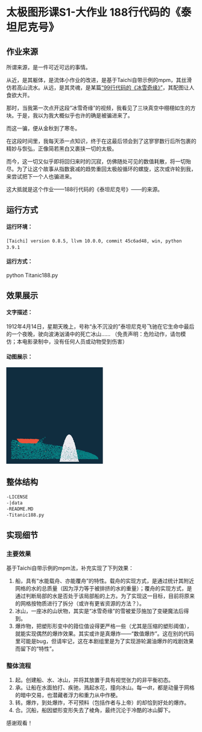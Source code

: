 # 太极图形课S1-大作业 188行代码的《泰坦尼克号》

## 作业来源
所谓来源，是一件可近可远的事情。

从近，是其躯体，是流体小作业的改进，是基于Taichi自带示例的mpm，其丝滑仿若高山流水。从远，是其灵魂，是某篇[“99行代码的《冰雪奇缘》”](https://zhuanlan.zhihu.com/p/97700605)，其配图让人食欲大开。

那时，当我第一次点开这段“冰雪奇缘”的视频，我看见了三块真空中栩栩如生的方块。于是，我以为我大概似乎也许的确是被骗进来了。

而这一骗，便从金秋到了寒冬。

在这段时间里，我每天添一点知识，终于在这最后领会到了这寥寥数行后所包裹的精妙与恢弘，正像简若黑白又裹挟一切的太极。

而今，这一切又似乎即将回归来时的沉寂，仿佛随处可见的数值耗散，将一切殆尽。为了让这个故事从指数衰减的趋势重回太极般循环的螺旋，这次或许轮到我，来尝试把下一个人也骗进来。

这大抵就是这个作业——188行代码的《泰坦尼克号》——的来源。


## 运行方式
#### 运行环境：
`[Taichi] version 0.8.5, llvm 10.0.0, commit 45c6ad48, win, python 3.9.1`

#### 运行方式：
python Titanic188.py


## 效果展示
#### 文字描述：
1912年4月14日，星期天晚上，号称“永不沉没的”泰坦尼克号飞驰在它生命中最后的一个夜晚，驶向波涛汹涌中的死亡冰山……
（免责声明：危险动作，请勿模仿；本电影录制中，没有任何人员或动物受到伤害）


#### 动图展示：
![demo.gif](./data/demo.gif)


## 整体结构
```
-LICENSE
-|data
-README.MD
-Titanic188.py
```


## 实现细节

### 主要效果
基于Taichi自带示例的mpm法，补充实现了下列效果：

1. 船，具有“水能载舟、亦能覆舟”的特性。载舟的实现方式，是通过统计其附近网格的水的总质量（因为浮力等于被排挤的水的重量）；覆舟的实现方式，是通过判断局部的水是否处于该局部船的上方。为了实现这一目标，目前将原来的网格按物质进行了拆分（或许有更省资源的方法？）。
2. 冰山，一座冰的山状物，其实是“冰雪奇缘”的雪被爱莎施加了变硬魔法后得到。
3. 爆炸物，把塑形形变中的箝位值设得更严格一些（尤其是压缩的塑形阈值），就能实现偶然的爆炸效果。其实或许是真爆炸——“数值爆炸”。这在别的代码里可能是bug，但请牢记，这在本剧组里是为了实现游轮漏油爆炸的戏剧效果而留下的“特性”。


### 整体流程
1. 起。创建船、水、冰山，并将其放置于具有视觉张力的非平衡初态。
2. 承。让船在水面拍打、疾驰，溅起水花，撞向冰山。每一dt，都是动量于网格的暗中交易，也潜藏者浮力和重力从中作梗。
3. 转。爆炸，到处爆炸，不可预料（包括作者与上帝）的却恰到好处的爆炸。
4. 合。沉船，船因塑形变形失去了棱角，最终沉沦于冷酷的冰山脚下。



感谢观看！



